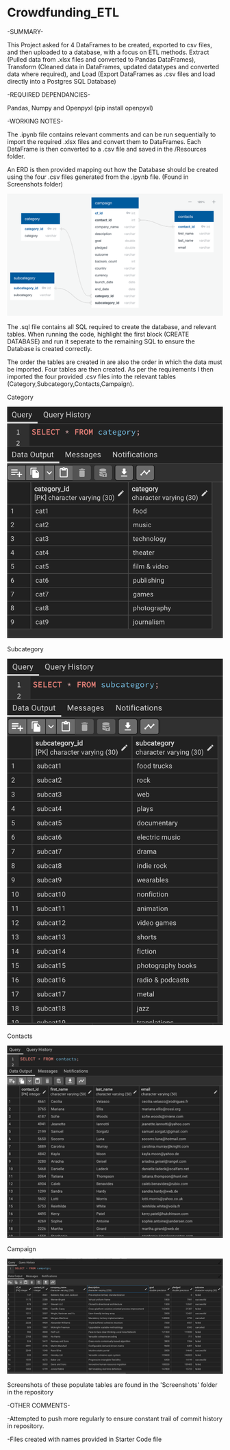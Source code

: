 # Crowdfunding_ETL

-SUMMARY-

This Project asked for 4 DataFrames to be created, exported to csv files, and then uploaded to a database, with a focus on ETL methods. Extract (Pulled data from .xlsx files and converted to Pandas DataFrames), Transform (Cleaned data in DataFrames, updated datatypes and converted data where required), and Load (Export DataFrames as .csv files and load directly into a Postgres SQL Database)

-REQUIRED DEPENDANCIES-

Pandas, Numpy and Openpyxl (pip install openpyxl)

-WORKING NOTES-

The .ipynb file contains relevant comments and can be run sequentially to import the required .xlsx files and convert them to DataFrames. Each DataFrame is then converted to a .csv file and saved in the /Resources folder. 

An ERD is then provided mapping out how the Database should be created using the four .csv files generated from the .ipynb file. (Found in Screenshots folder)

![ERD](Screenshots/crowdfunding_dbERD.png)

The .sql file contains all SQL required to create the database, and relevant tables. When running the code, highlight the first block (CREATE DATABASE) and run it seperate to the remaining SQL to ensure the Database is created correctly.

The order the tables are created in are also the order in which the data must be imported. Four tables are then created. As per the requirements I then imported the four provided .csv files into the relevant tables (Category,Subcategory,Contacts,Campaign). 

Category

![Category Table](Screenshots/CategoryTable.png)

Subcategory

![Subcategory Table](Screenshots/SubcategoryTable.png)

Contacts

![Contacts Table](Screenshots/ContactsTable.png)

Campaign

![Campaign Table](Screenshots/CampaignTable.png)

Screenshots of these populate tables are found in the 'Screenshots' folder in the repository


-OTHER COMMENTS-

-Attempted to push more regularly to ensure constant trail of commit history in repository.

-Files created with names provided in Starter Code file
